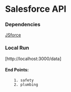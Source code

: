 # Salesforce API

### Dependencies

[JSforce](https://jsforce.github.io/)

### Local Run

[http://localhost:3000/data]

#### End Points: 

        1. safety
        2. plumbing


